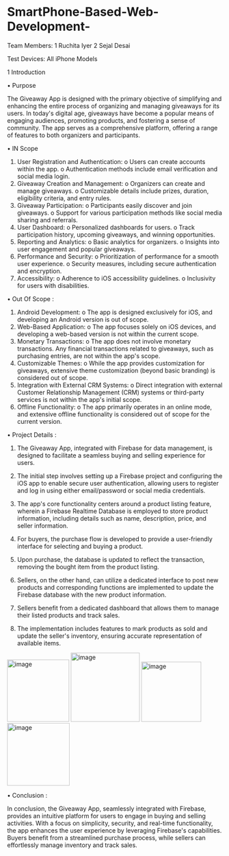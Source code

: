 # SmartPhone-Based-Web-Development-
Team Members:   1 Ruchita Iyer
		      2 Sejal Desai

Test Devices:    All iPhone Models 

1  Introduction

•	Purpose

The Giveaway App is designed with the primary objective of simplifying and enhancing the entire process of organizing and managing giveaways for its users. In today's digital age, giveaways have become a popular means of engaging audiences, promoting products, and fostering a sense of community. The app serves as a comprehensive platform, offering a range of features to both organizers and participants.

•	IN Scope 

1.	User Registration and Authentication:
o	Users can create accounts within the app.
o	Authentication methods include email verification and social media login.
2.	Giveaway Creation and Management:
o	Organizers can create and manage giveaways.
o	Customizable details include prizes, duration, eligibility criteria, and entry rules.
3.	Giveaway Participation:
o	Participants easily discover and join giveaways.
o	Support for various participation methods like social media sharing and referrals.
4.	User Dashboard:
o	Personalized dashboards for users.
o	Track participation history, upcoming giveaways, and winning opportunities.
5.	Reporting and Analytics:
o	Basic analytics for organizers.
o	Insights into user engagement and popular giveaways.
6.	Performance and Security:
o	Prioritization of performance for a smooth user experience.
o	Security measures, including secure authentication and encryption.
7.	Accessibility:
o	Adherence to iOS accessibility guidelines.
o	Inclusivity for users with disabilities.




•	Out Of Scope :

1.	Android Development:
o	The app is designed exclusively for iOS, and developing an Android version is out of scope.
2.	Web-Based Application:
o	The app focuses solely on iOS devices, and developing a web-based version is not within the current scope.
3.	Monetary Transactions:
o	The app does not involve monetary transactions. Any financial transactions related to giveaways, such as purchasing entries, are not within the app's scope.
4.	Customizable Themes:
o	While the app provides customization for giveaways, extensive theme customization (beyond basic branding) is considered out of scope.
5.	Integration with External CRM Systems:
o	Direct integration with external Customer Relationship Management (CRM) systems or third-party services is not within the app's initial scope.
6.	Offline Functionality:
o	The app primarily operates in an online mode, and extensive offline functionality is considered out of scope for the current version.


•	Project Details : 

1.	The Giveaway App, integrated with Firebase for data management, is designed to facilitate a seamless buying and selling experience for users. 

2.	The initial step involves setting up a Firebase project and configuring the iOS app to enable secure user authentication, allowing users to register and log in using either email/password or social media credentials. 

3.	The app's core functionality centers around a product listing feature, wherein a Firebase Realtime Database is employed to store product information, including details such as name, description, price, and seller information.

4.	For buyers, the purchase flow is developed to provide a user-friendly interface for selecting and buying a product. 

5.	Upon purchase, the database is updated to reflect the transaction, removing the bought item from the product listing. 

6.	Sellers, on the other hand, can utilize a dedicated interface to post new products and corresponding functions are implemented to update the Firebase database with the new product information.

7.	Sellers benefit from a dedicated dashboard that allows them to manage their listed products and track sales. 

8.	The implementation includes features to mark products as sold and update the seller's inventory, ensuring accurate representation of available items.

<img width="145" alt="image" src="https://github.com/SejalSDesai/SmartPhone-Based-Web-Development-/assets/114542153/36755492-8300-412c-b2cf-6f0fcd0f9c2c">

<img width="161" alt="image" src="https://github.com/SejalSDesai/SmartPhone-Based-Web-Development-/assets/114542153/149cfa83-2a60-4169-93d0-e2d71521a6b6">

<img width="140" alt="image" src="https://github.com/SejalSDesai/SmartPhone-Based-Web-Development-/assets/114542153/62a1594d-6390-4715-8032-ca37e04bbd7a">

<img width="146" alt="image" src="https://github.com/SejalSDesai/SmartPhone-Based-Web-Development-/assets/114542153/eaa81faa-9608-417c-923e-1ad3c011e1e5">

•	Conclusion :

In conclusion, the Giveaway App, seamlessly integrated with Firebase, provides an intuitive platform for users to engage in buying and selling activities. With a focus on simplicity, security, and real-time functionality, the app enhances the user experience by leveraging Firebase's capabilities. Buyers benefit from a streamlined purchase process, while sellers can effortlessly manage inventory and track sales. 


